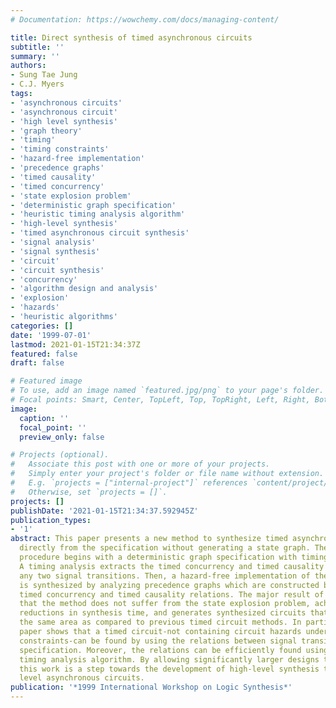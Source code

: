 ```yaml
---
# Documentation: https://wowchemy.com/docs/managing-content/

title: Direct synthesis of timed asynchronous circuits
subtitle: ''
summary: ''
authors:
- Sung Tae Jung
- C.J. Myers
tags:
- 'asynchronous circuits'
- 'asynchronous circuit'
- 'high level synthesis'
- 'graph theory'
- 'timing'
- 'timing constraints'
- 'hazard-free implementation'
- 'precedence graphs'
- 'timed causality'
- 'timed concurrency'
- 'state explosion problem'
- 'deterministic graph specification'
- 'heuristic timing analysis algorithm'
- 'high-level synthesis'
- 'timed asynchronous circuit synthesis'
- 'signal analysis'
- 'signal synthesis'
- 'circuit'
- 'circuit synthesis'
- 'concurrency'
- 'algorithm design and analysis'
- 'explosion'
- 'hazards'
- 'heuristic algorithms'
categories: []
date: '1999-07-01'
lastmod: 2021-01-15T21:34:37Z
featured: false
draft: false

# Featured image
# To use, add an image named `featured.jpg/png` to your page's folder.
# Focal points: Smart, Center, TopLeft, Top, TopRight, Left, Right, BottomLeft, Bottom, BottomRight.
image:
  caption: ''
  focal_point: ''
  preview_only: false

# Projects (optional).
#   Associate this post with one or more of your projects.
#   Simply enter your project's folder or file name without extension.
#   E.g. `projects = ["internal-project"]` references `content/project/deep-learning/index.md`.
#   Otherwise, set `projects = []`.
projects: []
publishDate: '2021-01-15T21:34:37.592945Z'
publication_types:
- '1'
abstract: This paper presents a new method to synthesize timed asynchronous circuits
  directly from the specification without generating a state graph. The synthesis
  procedure begins with a deterministic graph specification with timing constraints.
  A timing analysis extracts the timed concurrency and timed causality relations between
  any two signal transitions. Then, a hazard-free implementation of the specification
  is synthesized by analyzing precedence graphs which are constructed by using the
  timed concurrency and timed causality relations. The major result of this work is
  that the method does not suffer from the state explosion problem, achieves significant
  reductions in synthesis time, and generates synthesized circuits that have nearly
  the same area as compared to previous timed circuit methods. In particular, this
  paper shows that a timed circuit-not containing circuit hazards under given timing
  constraints-can be found by using the relations between signal transitions of the
  specification. Moreover, the relations can be efficiently found using a heuristic
  timing analysis algorithm. By allowing significantly larger designs to be synthesized,
  this work is a step towards the development of high-level synthesis tools for system
  level asynchronous circuits.
publication: '*1999 International Workshop on Logic Synthesis*'
---
```

